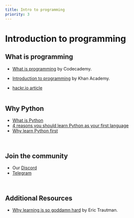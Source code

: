 ```yaml
---
title: Intro to programming
priority: 3
---
```


# Introduction to programming

## What is programming

- [What is programming](https://www.codecademy.com/article/what-is-programming?periods=year&utm_source=pepperjam&utm_medium=affiliate&utm_term=159404&clickId=4139029489&pj_creativeid=8-12462&pj_publisherid=159404) by Codecademy.

- [Introduction to programming](https://www.youtube.com/watch?v=FCMxA3m_Imc&ab_channel=KhanAcademyComputing) by Khan Academy.
- [hackr.io article](https://hackr.io/blog/what-is-programming)
  <br><br>

## Why Python

- [What is Python](https://www.pythonforbeginners.com/learn-python/what-is-python)
- [4 reasons you should learn Python as your first language](https://www.nextacademy.com/blog/learn-python-first/#:~:text=4%20Reasons%20why%20you%20should%20learn%20Python%20as,libraries%20and%20frameworks%20Programming%20frameworks%20%26%20libraries%20)
- [Why learn Python first](https://pythonprinciples.com/blog/why-python-first/)

<br>

## Join the community

- Our [Discord](https://discord.gg/VCyyTsemyA)
- [Telegram](https://t.me/+Cz6cF8j5jjJjNzAy)

<br>

## Additional Resources

- [Why learning is so goddamn hard](https://www.thinkful.com/blog/why-learning-to-code-is-so-damn-hard/) by Eric Trautman.
